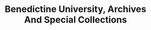 ---
layout: repo
title: "Benedictine University, Archives And Special Collections"
id: 15938
permalink: repos/15938/
---